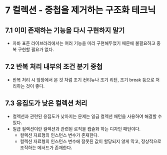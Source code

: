 # 7 컬렉션 - 중첩을 제거하는 구조화 테크닉

## 7.1 이미 존재하는 기능을 다시 구현하지 말기

- 자바 표준 라이브러리에서는 여러 기능을 미리 구현해두었기 때문에 불필요하고 중복 구현할 필요가 없다.

## 7.2 반복 처리 내부의 조건 분기 중첩

- 반복 처리 시 앞장에서 본 것 처럼 조기 컨티뉴나 조기 리턴, 조기 break 등으로 처리하는 것이 좋다.

## 7.3 응집도가 낮은 컬렉션 처리

- 컬렉션과 관련된 응집도가 낮아지는 문제는 일급 컬렉션 패턴을 사용하여 해결할 수 있다.
- 일급 컬렉션이란 컬렉션과 관련된 로직을 캡슐화 하는 디자인 패턴이다.
  - 컬렉션 자료형의 인스턴스 변수가 존재한다.
  - 컬렉션 자료형의 인스턴스 변수에 잘못된 값이 할당되지 않게 막고, 정상적으로 조작하는 메서드가 존재한다.
